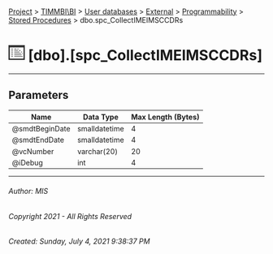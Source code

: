 #### 

[Project](../../../../../index.md) > [TIMMBI\\BI](../../../../index.md) > [User databases](../../../index.md) > [External](../../index.md) > [Programmability](../index.md) > [Stored Procedures](Stored_Procedures.md) > dbo.spc_CollectIMEIMSCCDRs

# ![Stored Procedures](../../../../../Images/StoredProcedure32.png) [dbo].[spc_CollectIMEIMSCCDRs]

---

## <a name="#parameters"></a>Parameters

| Name | Data Type | Max Length (Bytes) |
|---|---|---|
| @smdtBeginDate | smalldatetime | 4 |
| @smdtEndDate | smalldatetime | 4 |
| @vcNumber | varchar(20) | 20 |
| @iDebug | int | 4 |


---

###### Author:  MIS

###### Copyright 2021 - All Rights Reserved

###### Created: Sunday, July 4, 2021 9:38:37 PM

